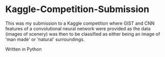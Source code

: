 # Kaggle-Competition-Submission
This was my submission to a Kaggle competition where GIST and CNN features of a convolutional neural network were provided as the data (images of scenery)  was then to be classified as either being an image of 'man made' or 'natural' surroundings. 

Written in Python
